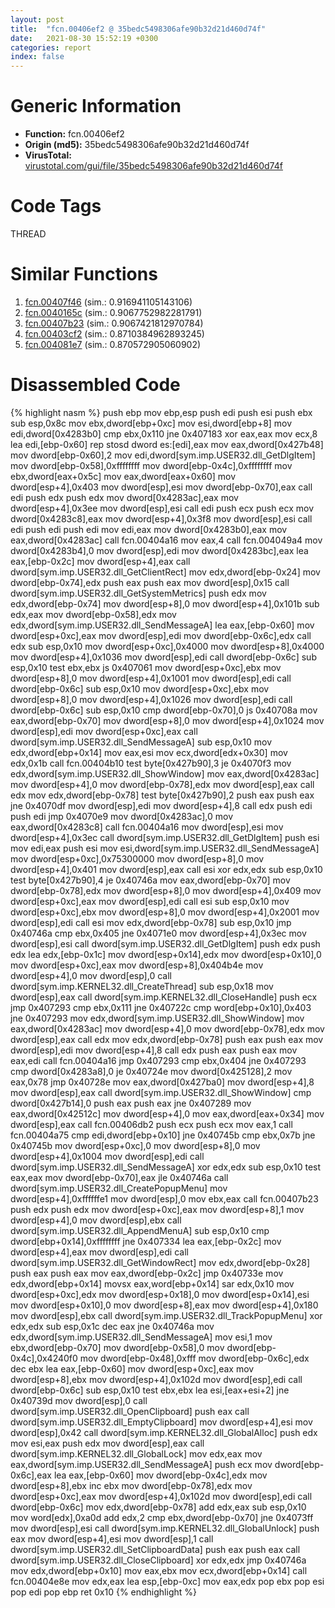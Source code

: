```yaml
---
layout: post
title:  "fcn.00406ef2 @ 35bedc5498306afe90b32d21d460d74f"
date:   2021-08-30 15:52:19 +0300
categories: report
index: false
---
```


# Generic Information
- **Function:** fcn.00406ef2
- **Origin (md5):** 35bedc5498306afe90b32d21d460d74f
- **VirusTotal:** [virustotal.com/gui/file/35bedc5498306afe90b32d21d460d74f][virustotal_ref]

# Code Tags
<span class="tag" id="THREAD">THREAD</span>


# Similar Functions

1. [fcn.00407f46][similar_1_ref] (sim.: 0.916941105143106)
2. [fcn.0040165c][similar_2_ref] (sim.: 0.9067752982281791)
3. [fcn.00407b23][similar_3_ref] (sim.: 0.9067421812970784)
4. [fcn.00403cf2][similar_4_ref] (sim.: 0.8710384962893245)
5. [fcn.004081e7][similar_5_ref] (sim.: 0.870572905060902)


# Disassembled Code

{% highlight nasm %}
push ebp
mov ebp,esp
push edi
push esi
push ebx
sub esp,0x8c
mov ebx,dword[ebp+0xc]
mov esi,dword[ebp+8]
mov edi,dword[0x4283b0]
cmp ebx,0x110
jne 0x407183
xor eax,eax
mov ecx,8
lea edi,[ebp-0x60]
rep stosd dword es:[edi],eax
mov eax,dword[0x427b48]
mov dword[ebp-0x60],2
mov edi,dword[sym.imp.USER32.dll_GetDlgItem]
mov dword[ebp-0x58],0xffffffff
mov dword[ebp-0x4c],0xffffffff
mov ebx,dword[eax+0x5c]
mov eax,dword[eax+0x60]
mov dword[esp+4],0x403
mov dword[esp],esi
mov dword[ebp-0x70],eax
call edi
push edx
push edx
mov dword[0x4283ac],eax
mov dword[esp+4],0x3ee
mov dword[esp],esi
call edi
push ecx
push ecx
mov dword[0x4283c8],eax
mov dword[esp+4],0x3f8
mov dword[esp],esi
call edi
push edi
push edi
mov edi,eax
mov dword[0x4283b0],eax
mov eax,dword[0x4283ac]
call fcn.00404a16
mov eax,4
call fcn.004049a4
mov dword[0x4283b4],0
mov dword[esp],edi
mov dword[0x4283bc],eax
lea eax,[ebp-0x2c]
mov dword[esp+4],eax
call dword[sym.imp.USER32.dll_GetClientRect]
mov edx,dword[ebp-0x24]
mov dword[ebp-0x74],edx
push eax
push eax
mov dword[esp],0x15
call dword[sym.imp.USER32.dll_GetSystemMetrics]
push edx
mov edx,dword[ebp-0x74]
mov dword[esp+8],0
mov dword[esp+4],0x101b
sub edx,eax
mov dword[ebp-0x58],edx
mov edx,dword[sym.imp.USER32.dll_SendMessageA]
lea eax,[ebp-0x60]
mov dword[esp+0xc],eax
mov dword[esp],edi
mov dword[ebp-0x6c],edx
call edx
sub esp,0x10
mov dword[esp+0xc],0x4000
mov dword[esp+8],0x4000
mov dword[esp+4],0x1036
mov dword[esp],edi
call dword[ebp-0x6c]
sub esp,0x10
test ebx,ebx
js 0x407061
mov dword[esp+0xc],ebx
mov dword[esp+8],0
mov dword[esp+4],0x1001
mov dword[esp],edi
call dword[ebp-0x6c]
sub esp,0x10
mov dword[esp+0xc],ebx
mov dword[esp+8],0
mov dword[esp+4],0x1026
mov dword[esp],edi
call dword[ebp-0x6c]
sub esp,0x10
cmp dword[ebp-0x70],0
js 0x40708a
mov eax,dword[ebp-0x70]
mov dword[esp+8],0
mov dword[esp+4],0x1024
mov dword[esp],edi
mov dword[esp+0xc],eax
call dword[sym.imp.USER32.dll_SendMessageA]
sub esp,0x10
mov edx,dword[ebp+0x14]
mov eax,esi
mov ecx,dword[edx+0x30]
mov edx,0x1b
call fcn.00404b10
test byte[0x427b90],3
je 0x4070f3
mov edx,dword[sym.imp.USER32.dll_ShowWindow]
mov eax,dword[0x4283ac]
mov dword[esp+4],0
mov dword[ebp-0x78],edx
mov dword[esp],eax
call edx
mov edx,dword[ebp-0x78]
test byte[0x427b90],2
push eax
push eax
jne 0x4070df
mov dword[esp],edi
mov dword[esp+4],8
call edx
push edi
push edi
jmp 0x4070e9
mov dword[0x4283ac],0
mov eax,dword[0x4283c8]
call fcn.00404a16
mov dword[esp],esi
mov dword[esp+4],0x3ec
call dword[sym.imp.USER32.dll_GetDlgItem]
push esi
mov edi,eax
push esi
mov esi,dword[sym.imp.USER32.dll_SendMessageA]
mov dword[esp+0xc],0x75300000
mov dword[esp+8],0
mov dword[esp+4],0x401
mov dword[esp],eax
call esi
xor edx,edx
sub esp,0x10
test byte[0x427b90],4
je 0x40746a
mov eax,dword[ebp-0x70]
mov dword[ebp-0x78],edx
mov dword[esp+8],0
mov dword[esp+4],0x409
mov dword[esp+0xc],eax
mov dword[esp],edi
call esi
sub esp,0x10
mov dword[esp+0xc],ebx
mov dword[esp+8],0
mov dword[esp+4],0x2001
mov dword[esp],edi
call esi
mov edx,dword[ebp-0x78]
sub esp,0x10
jmp 0x40746a
cmp ebx,0x405
jne 0x4071e0
mov dword[esp+4],0x3ec
mov dword[esp],esi
call dword[sym.imp.USER32.dll_GetDlgItem]
push edx
push edx
lea edx,[ebp-0x1c]
mov dword[esp+0x14],edx
mov dword[esp+0x10],0
mov dword[esp+0xc],eax
mov dword[esp+8],0x404b4e
mov dword[esp+4],0
mov dword[esp],0
call dword[sym.imp.KERNEL32.dll_CreateThread]
sub esp,0x18
mov dword[esp],eax
call dword[sym.imp.KERNEL32.dll_CloseHandle]
push ecx
jmp 0x407293
cmp ebx,0x111
jne 0x40722c
cmp word[ebp+0x10],0x403
jne 0x407293
mov edx,dword[sym.imp.USER32.dll_ShowWindow]
mov eax,dword[0x4283ac]
mov dword[esp+4],0
mov dword[ebp-0x78],edx
mov dword[esp],eax
call edx
mov edx,dword[ebp-0x78]
push eax
push eax
mov dword[esp],edi
mov dword[esp+4],8
call edx
push eax
push eax
mov eax,edi
call fcn.00404a16
jmp 0x407293
cmp ebx,0x404
jne 0x407293
cmp dword[0x4283a8],0
je 0x40724e
mov dword[0x425128],2
mov eax,0x78
jmp 0x40728e
mov eax,dword[0x427ba0]
mov dword[esp+4],8
mov dword[esp],eax
call dword[sym.imp.USER32.dll_ShowWindow]
cmp dword[0x427b14],0
push eax
push eax
jne 0x407289
mov eax,dword[0x42512c]
mov dword[esp+4],0
mov eax,dword[eax+0x34]
mov dword[esp],eax
call fcn.00406db2
push ecx
push ecx
mov eax,1
call fcn.00404a75
cmp edi,dword[ebp+0x10]
jne 0x40745b
cmp ebx,0x7b
jne 0x40745b
mov dword[esp+0xc],0
mov dword[esp+8],0
mov dword[esp+4],0x1004
mov dword[esp],edi
call dword[sym.imp.USER32.dll_SendMessageA]
xor edx,edx
sub esp,0x10
test eax,eax
mov dword[ebp-0x70],eax
jle 0x40746a
call dword[sym.imp.USER32.dll_CreatePopupMenu]
mov dword[esp+4],0xffffffe1
mov dword[esp],0
mov ebx,eax
call fcn.00407b23
push edx
push edx
mov dword[esp+0xc],eax
mov dword[esp+8],1
mov dword[esp+4],0
mov dword[esp],ebx
call dword[sym.imp.USER32.dll_AppendMenuA]
sub esp,0x10
cmp dword[ebp+0x14],0xffffffff
jne 0x407334
lea eax,[ebp-0x2c]
mov dword[esp+4],eax
mov dword[esp],edi
call dword[sym.imp.USER32.dll_GetWindowRect]
mov edx,dword[ebp-0x28]
push eax
push eax
mov eax,dword[ebp-0x2c]
jmp 0x40733e
mov edx,dword[ebp+0x14]
movsx eax,word[ebp+0x14]
sar edx,0x10
mov dword[esp+0xc],edx
mov dword[esp+0x18],0
mov dword[esp+0x14],esi
mov dword[esp+0x10],0
mov dword[esp+8],eax
mov dword[esp+4],0x180
mov dword[esp],ebx
call dword[sym.imp.USER32.dll_TrackPopupMenu]
xor edx,edx
sub esp,0x1c
dec eax
jne 0x40746a
mov edx,dword[sym.imp.USER32.dll_SendMessageA]
mov esi,1
mov ebx,dword[ebp-0x70]
mov dword[ebp-0x58],0
mov dword[ebp-0x4c],0x4240f0
mov dword[ebp-0x48],0xfff
mov dword[ebp-0x6c],edx
dec ebx
lea eax,[ebp-0x60]
mov dword[esp+0xc],eax
mov dword[esp+8],ebx
mov dword[esp+4],0x102d
mov dword[esp],edi
call dword[ebp-0x6c]
sub esp,0x10
test ebx,ebx
lea esi,[eax+esi+2]
jne 0x40739d
mov dword[esp],0
call dword[sym.imp.USER32.dll_OpenClipboard]
push eax
call dword[sym.imp.USER32.dll_EmptyClipboard]
mov dword[esp+4],esi
mov dword[esp],0x42
call dword[sym.imp.KERNEL32.dll_GlobalAlloc]
push edx
mov esi,eax
push edx
mov dword[esp],eax
call dword[sym.imp.KERNEL32.dll_GlobalLock]
mov edx,eax
mov eax,dword[sym.imp.USER32.dll_SendMessageA]
push ecx
mov dword[ebp-0x6c],eax
lea eax,[ebp-0x60]
mov dword[ebp-0x4c],edx
mov dword[esp+8],ebx
inc ebx
mov dword[ebp-0x78],edx
mov dword[esp+0xc],eax
mov dword[esp+4],0x102d
mov dword[esp],edi
call dword[ebp-0x6c]
mov edx,dword[ebp-0x78]
add edx,eax
sub esp,0x10
mov word[edx],0xa0d
add edx,2
cmp ebx,dword[ebp-0x70]
jne 0x4073ff
mov dword[esp],esi
call dword[sym.imp.KERNEL32.dll_GlobalUnlock]
push eax
mov dword[esp+4],esi
mov dword[esp],1
call dword[sym.imp.USER32.dll_SetClipboardData]
push eax
push eax
call dword[sym.imp.USER32.dll_CloseClipboard]
xor edx,edx
jmp 0x40746a
mov edx,dword[ebp+0x10]
mov eax,ebx
mov ecx,dword[ebp+0x14]
call fcn.00404e8e
mov edx,eax
lea esp,[ebp-0xc]
mov eax,edx
pop ebx
pop esi
pop edi
pop ebp
ret 0x10
{% endhighlight %}


[similar_1_ref]: /report/fcn.00407f46@35bedc5498306afe90b32d21d460d74f
[similar_2_ref]: /report/fcn.0040165c@f616ef24fa8f527114071d9f6d523e5d
[similar_3_ref]: /report/fcn.00407b23@35bedc5498306afe90b32d21d460d74f
[similar_4_ref]: /report/fcn.00403cf2@35bedc5498306afe90b32d21d460d74f
[similar_5_ref]: /report/fcn.004081e7@35bedc5498306afe90b32d21d460d74f
[virustotal_ref]: https://www.virustotal.com/gui/file/35bedc5498306afe90b32d21d460d74f